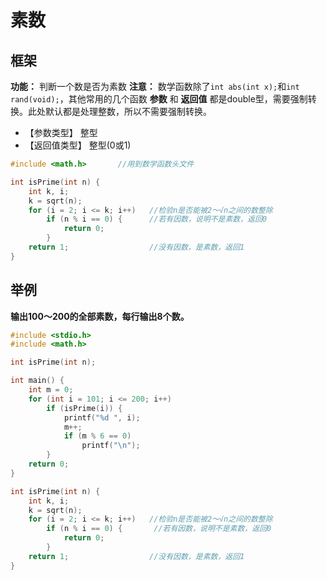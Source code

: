 # 素数
## 框架

**功能：** 判断一个数是否为素数
**注意：** 数学函数除了`int abs(int x);`和`int rand(void);`，其他常用的几个函数 **参数** 和 **返回值** 都是double型，需要强制转换。此处默认都是处理整数，所以不需要强制转换。

- 【参数类型】    整型
- 【返回值类型】  整型(0或1)
```c
#include <math.h>       //用到数学函数头文件

int isPrime(int n) {
    int k, i;
    k = sqrt(n);
    for (i = 2; i <= k; i++)   //检验n是否能被2～√n之间的数整除
        if (n % i == 0) {      //若有因数，说明不是素数，返回0
            return 0;
        }
    return 1;                  //没有因数，是素数，返回1
}
```

## 举例

**输出100～200的全部素数，每行输出8个数。**

```c
#include <stdio.h>
#include <math.h>

int isPrime(int n);

int main() {
    int m = 0;
    for (int i = 101; i <= 200; i++)
        if (isPrime(i)) {
            printf("%d ", i);
            m++;
            if (m % 6 == 0)
                printf("\n");
        }
    return 0;
}

int isPrime(int n) {
    int k, i;
    k = sqrt(n);
    for (i = 2; i <= k; i++)   //检验n是否能被2～√n之间的数整除
        if (n % i == 0) {       //若有因数，说明不是素数，返回0
            return 0;
        }
    return 1;                  //没有因数，是素数，返回1
}
```